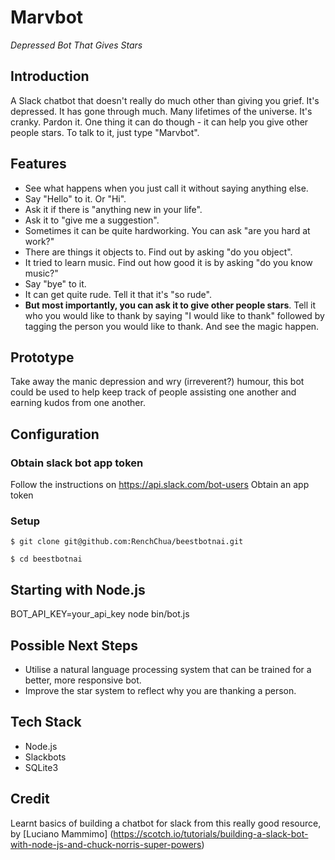 # Marvbot

*Depressed Bot That Gives Stars*

## Introduction

A Slack chatbot that doesn't really do much other than giving you grief. It's depressed. It has gone through much. Many lifetimes of the universe. It's cranky. Pardon it. One thing it can do though - it can help you give other people stars. To talk to it, just type "Marvbot".

## Features

- See what happens when you just call it without saying anything else.
- Say "Hello" to it. Or "Hi".
- Ask it if there is "anything new in your life".
- Ask it to "give me a suggestion".
- Sometimes it can be quite hardworking. You can ask "are you hard at work?"
- There are things it objects to. Find out by asking "do you object".
- It tried to learn music. Find out how good it is by asking "do you know music?"
- Say "bye" to it.
- It can get quite rude. Tell it that it's "so rude".
- **But most importantly, you can ask it to give other people stars**. Tell it who you would like to thank by saying "I would like to thank" followed by tagging the person you would like to thank. And see the magic happen.

## Prototype

Take away the manic depression and wry (irreverent?) humour, this bot could be used to help keep track of people assisting one another and earning kudos from one another.

## Configuration

### Obtain slack bot app token

Follow the instructions on https://api.slack.com/bot-users
Obtain an app token

### Setup

```
$ git clone git@github.com:RenchChua/beestbotnai.git

$ cd beestbotnai

```

## Starting with Node.js

BOT_API_KEY=your_api_key node bin/bot.js

## Possible Next Steps

- Utilise a natural language processing system that can be trained for a better, more responsive bot.
- Improve the star system to reflect why you are thanking a person.

## Tech Stack

- Node.js
- Slackbots
- SQLite3

## Credit

Learnt basics of building a chatbot for slack from this really good resource, by [Luciano Mammimo] (https://scotch.io/tutorials/building-a-slack-bot-with-node-js-and-chuck-norris-super-powers)
